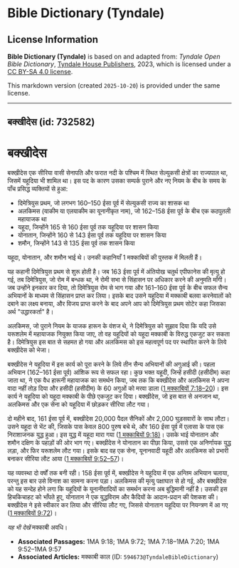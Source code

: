 # Bible Dictionary (Tyndale)

## License Information

**Bible Dictionary (Tyndale)** is based on and adapted from: _Tyndale Open Bible Dictionary_, [Tyndale House Publishers](https://tyndaleopenresources.com/), 2023, which is licensed under a [CC BY-SA 4.0 license](https://creativecommons.org/licenses/by-sa/4.0/legalcode.en).

This markdown version (created `2025-10-20`) is provided under the same license.



--------------------------------

## बक्खीदेस (id: 732582)

बक्खीदेस
========

बक्खीदेस एक सीरिया वासी सेनापति और फरात नदी के पश्चिम में स्थित सेल्युकसी क्षेत्रों का राज्यपाल था, जिसमें यहूदिया भी शामिल था। इस पद के कारण उसका सम्पर्क पुराने और नए नियम के बीच के समय के पाँच प्रसिद्ध व्यक्तियों से हुआ:

* दिमेत्रियुस प्रथम, जो लगभग 160–150 ईसा पूर्व में सेल्युकसी राज्य का शासक था
* अलकिमस (याकीम या एलयाकीम का यूनानीकृत नाम), जो 162–158 ईसा पूर्व के बीच एक कठपुतली महायाजक था
* यहूदा, जिन्होंने 165 से 160 ईसा पूर्व तक यहूदिया पर शासन किया
* योनातान, जिन्होंने 160 से 143 ईसा पूर्व तक यहूदिया पर शासन किया
* शमौन, जिन्होंने 143 से 135 ईसा पूर्व तक शासन किया

यहूदा, योनातान, और शमौन भाई थे। उनकी कहानियाँ 1 मक्काबियों की पुस्तक में मिलती हैं।

यह कहानी दिमेत्रियुस प्रथम से शुरू होती है। जब 163 ईसा पूर्व में अंतियोख चतुर्थ एपीफानेस की मृत्यु हो गई, तब दिमेत्रियुस, जो रोम में बन्धक था, ने रोमी सभा से सिंहासन पर अधिकार करने की अनुमति माँगी। जब उन्होंने इनकार कर दिया, तो दिमेत्रियुस रोम से भाग गया और 161–160 ईसा पूर्व के बीच सफल सैन्य अभियानों के माध्यम से सिंहासन प्राप्त कर लिया। इसके बाद उसने यहूदिया में मक्काबी बलवा करनेवालों को दबाने का लक्ष्य बनाया, और विजय प्राप्त करने के बाद अपने आप को दिमेत्रियुस प्रथम सोटेर कहा जिसका अर्थ "उद्धारकर्ता" है।

अलकिमस, जो पुराने नियम के याजक हारून के वंशज थे, ने दिमेत्रियुस को सुझाव दिया कि यदि उसे यरूशलेम में महायाजक नियुक्त किया जाए, तो वह यहूदियों को यहूदा मक्काबी के विरुद्ध एकजुट कर सकता है। दिमेत्रियुस इस बात से सहमत हो गया और अलकिमस को इस महत्वपूर्ण पद पर स्थापित करने के लिये बक्खीदेस को भेजा।

बक्खीदेस ने यहूदिया में इस कार्य को पूरा करने के लिये तीन सैन्य अभियानों की अगुआई की। पहला अभियान (162–161 ईसा पूर्व) आंशिक रूप से सफल रहा। कुछ भक्त यहूदी, जिन्हें हसीदी (हसीदीम) कहा जाता था, ने एक वैध हारूनी महायाजक का समर्थन किया, जब तक कि बक्खीदेस और अलकिमस ने अपना वादा नहीं तोड़ दिया और हसीदी (हसीदीम) के 60 अगुओं को मरवा डाला ([1 मक्काबियों 7:18–20](https://ref.ly/1Macc7:18-1Macc7:20))। इस कार्य ने यहूदिया को यहूदा मक्काबी के पीछे एकजुट कर दिया। बक्खीदेस, जो इस बात से अनजान था, अलकिमस और एक सेना को यहूदिया में छोड़कर सीरिया लौट गया।

दो महीने बाद, 161 ईसा पूर्व में, बक्खीदेस 20,000 पैदल सैनिकों और 2,000 घुड़सवारों के साथ लौटा। उसने यहूदा से भेंट की, जिसके पास केवल 800 पुरुष बचे थे, और 160 ईसा पूर्व में एलासा के पास एक निराशाजनक युद्ध हुआ। इस युद्ध में यहूदा मारा गया ([1 मक्काबियों 9:18\)](https://ref.ly/1Macc9:18)। उसके भाई योनातान और शमौन दक्षिण के पहाड़ों की ओर भाग गए। बक्खीदेस ने योनातान का पीछा किया, उससे एक अनिर्णायक युद्ध लड़ा, और फिर यरूशलेम लौट गया। इसके बाद वह एक सेना, यूनानवादी यहूदी और अलकिमस को प्रभारी बनाकर सीरिया लौट आया ([1 मक्काबियों 9:52–57](https://ref.ly/1Macc9:52-1Macc9:57))।

यह व्यवस्था दो वर्षों तक बनी रही। 158 ईसा पूर्व में, बक्खीदेस ने यहूदिया में एक अन्तिम अभियान चलाया, परन्तु इस बार उसे विनाश का सामना करना पड़ा। अलकिमस की मृत्यु पक्षाघात से हो गई, और बक्खीदेस को यह सन्देह होने लगा कि यहूदियों के यूनानीवादियों का समर्थन करना अब बुद्धिमानी नहीं है। उसकी इस हिचकिचाहट को भाँपते हुए, योनातान ने एक युद्धविराम और कैदियों के आदान\-प्रदान की पेशकश की। बक्खीदेस ने इसे स्वीकार कर लिया और सीरिया लौट गए, जिससे योनातान यहूदिया पर नियन्त्रण में आ गए ([1 मक्काबियों 9:72](https://ref.ly/1Macc9:72))।

*यह भी देखें* मक्काबी अवधि।

* **Associated Passages:** 1MA 9:18; 1MA 9:72; 1MA 7:18–1MA 7:20; 1MA 9:52–1MA 9:57
* **Associated Articles:** मक्काबी काल (ID: `594673@TyndaleBibleDictionary`)

